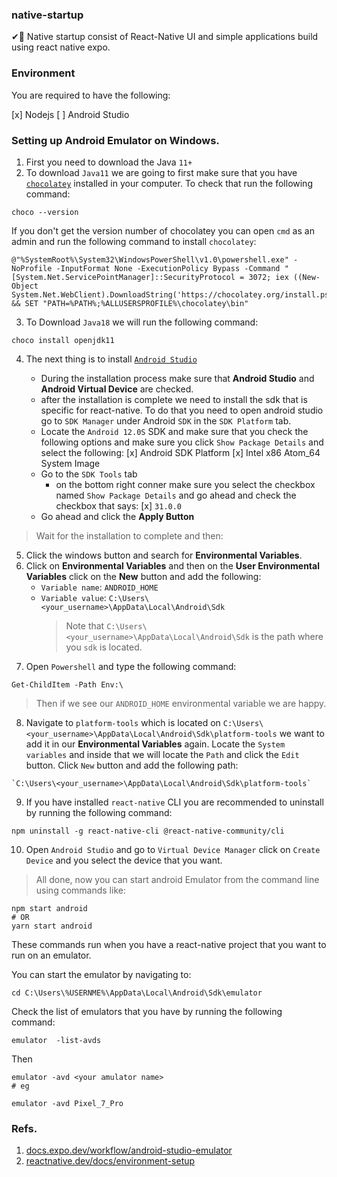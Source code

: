 ### native-startup

✔💎 Native startup consist of React-Native UI and simple applications build using react native expo.

### Environment

You are required to have the following:

[x] Nodejs
[ ] Android Studio

### Setting up Android Emulator on Windows.

1. First you need to download the Java `11+`
2. To download `Java11` we are going to first make sure that you have [`chocolatey`](https://chocolatey.org/) installed in your computer. To check that run the following command:

```shell
choco --version
```

If you don't get the version number of chocolatey you can open `cmd` as an admin and run the following command to install `chocolatey`:

```shell
@"%SystemRoot%\System32\WindowsPowerShell\v1.0\powershell.exe" -NoProfile -InputFormat None -ExecutionPolicy Bypass -Command " [System.Net.ServicePointManager]::SecurityProtocol = 3072; iex ((New-Object System.Net.WebClient).DownloadString('https://chocolatey.org/install.ps1'))" && SET "PATH=%PATH%;%ALLUSERSPROFILE%\chocolatey\bin"
```

3. To Download `Java18` we will run the following command:

```shell
choco install openjdk11
```

4. The next thing is to install [`Android Studio`](https://developer.android.com/studio)

   - During the installation process make sure that **Android Studio** and **Android Virtual Device** are checked.

   * after the installation is complete we need to install the sdk that is specific for react-native. To do that you need to open android studio go to `SDK Manager` under Android `SDK` in the `SDK Platform` tab.
   * Locate the `Android 12.0S` SDK and make sure that you check the following options and make sure you click `Show Package Details` and select the following:
     [x] Android SDK Platform
     [x] Intel x86 Atom_64 System Image
   * Go to the `SDK Tools` tab
     - on the bottom right conner make sure you select the checkbox named `Show Package Details` and go ahead and check the checkbox that says:
       [x] `31.0.0`
   * Go ahead and click the **Apply Button**

> Wait for the installation to complete and then:

5. Click the windows button and search for **Environmental Variables**.
6. Click on **Environmental Variables** and then on the **User Environmental Variables** click on the **New** button and add the following:
   - `Variable name`: `ANDROID_HOME`
   - `Variable value`: `C:\Users\<your_username>\AppData\Local\Android\Sdk`
     > Note that `C:\Users\<your_username>\AppData\Local\Android\Sdk` is the path where you `sdk` is located.
7. Open `Powershell` and type the following command:

```shell
Get-ChildItem -Path Env:\
```

> Then if we see our `ANDROID_HOME` environmental variable we are happy.

8. Navigate to `platform-tools` which is located on `C:\Users\<your_username>\AppData\Local\Android\Sdk\platform-tools` we want to add it in our **Environmental Variables** again. Locate the `System variables` and inside that we will locate the `Path` and click the `Edit` button. Click `New` button and add the following path:

```shell
`C:\Users\<your_username>\AppData\Local\Android\Sdk\platform-tools`
```

9. If you have installed `react-native` CLI you are recommended to uninstall by running the following command:

```shell
npm uninstall -g react-native-cli @react-native-community/cli
```

10. Open `Android Studio` and go to `Virtual Device Manager` click on `Create Device` and you select the device that you want.

> All done, now you can start android Emulator from the command line using commands like:

```shell
npm start android
# OR
yarn start android
```

These commands run when you have a react-native project that you want to run on an emulator.

You can start the emulator by navigating to:

```shell
cd C:\Users\%USERNME%\AppData\Local\Android\Sdk\emulator
```

Check the list of emulators that you have by running the following command:

```shell
emulator  -list-avds
```

Then

```shell
emulator -avd <your amulator name>
# eg

emulator -avd Pixel_7_Pro
```

### Refs.

1. [docs.expo.dev/workflow/android-studio-emulator](https://docs.expo.dev/workflow/android-studio-emulator/)
2. [reactnative.dev/docs/environment-setup](https://reactnative.dev/docs/environment-setup?guide=native)
